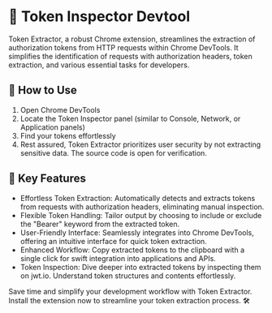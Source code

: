 # 🚀 Token Inspector Devtool
Token Extractor, a robust Chrome extension, streamlines the extraction of authorization tokens from HTTP requests within Chrome DevTools. It simplifies the identification of requests with authorization headers, token extraction, and various essential tasks for developers.

## 🎯 How to Use
1. Open Chrome DevTools
2. Locate the Token Inspector panel (similar to Console, Network, or Application panels)
3. Find your tokens effortlessly
4. Rest assured, Token Extractor prioritizes user security by not extracting sensitive data. The source code is open for verification.

## 🔑 Key Features
- Effortless Token Extraction: Automatically detects and extracts tokens from requests with authorization headers, eliminating manual inspection.
- Flexible Token Handling: Tailor output by choosing to include or exclude the "Bearer" keyword from the extracted token.
- User-Friendly Interface: Seamlessly integrates into Chrome DevTools, offering an intuitive interface for quick token extraction.
- Enhanced Workflow: Copy extracted tokens to the clipboard with a single click for swift integration into applications and APIs.
- Token Inspection: Dive deeper into extracted tokens by inspecting them on jwt.io. Understand token structures and contents effortlessly.

Save time and simplify your development workflow with Token Extractor. Install the extension now to streamline your token extraction process. 🛠️
